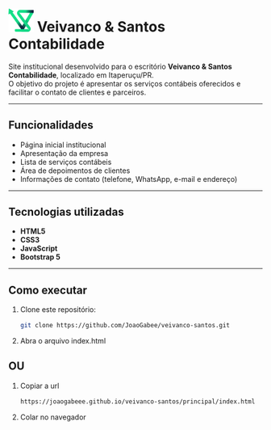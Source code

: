 # <img src="assents/logos/ÍCONE COLORIDO.png" alt="Veivanco & Santos Contabilidade" width="50"/> Veivanco & Santos Contabilidade

Site institucional desenvolvido para o escritório **Veivanco & Santos Contabilidade**, localizado em Itaperuçu/PR.  
O objetivo do projeto é apresentar os serviços contábeis oferecidos e facilitar o contato de clientes e parceiros.

---

## Funcionalidades
- Página inicial institucional  
- Apresentação da empresa  
- Lista de serviços contábeis  
- Área de depoimentos de clientes  
- Informações de contato (telefone, WhatsApp, e-mail e endereço)  

---

## Tecnologias utilizadas
- **HTML5**  
- **CSS3**  
- **JavaScript**  
- **Bootstrap 5**
  
---

## Como executar
1. Clone este repositório:
   ```bash
   git clone https://github.com/JoaoGabee/veivanco-santos.git
2. Abra o arquivo index.html

## OU
1. Copiar a url
   ```bash
   https://joaogabeee.github.io/veivanco-santos/principal/index.html
3. Colar no navegador

